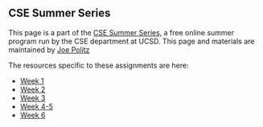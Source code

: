 ## CSE Summer Series

This page is a part of the [CSE Summer Series](https://cse.ucsd.edu/undergraduate/cse-summer-series), a free online summer program run by
the CSE department at UCSD. This page and materials are maintained by [Joe
Politz](https://jpolitz.github.io)

The resources specific to these assignments are here:

- [Week 1](./welcome.html)
- [Week 2](./week2.html)
- [Week 3](./week3.html)
- [Week 4-5](./week4-5.html)
- [Week 6](./week4-5.html)